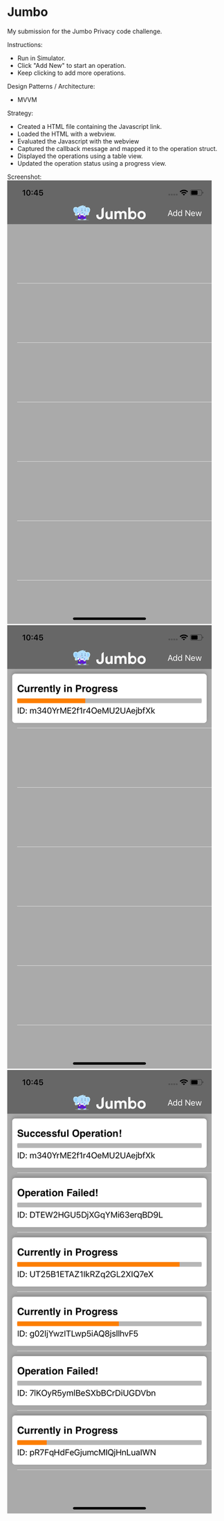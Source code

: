 # Jumbo

My submission for the Jumbo Privacy code challenge.

Instructions:
- Run in Simulator.
- Click "Add New" to start an operation.
- Keep clicking to add more operations.

Design Patterns / Architecture:
- MVVM

Strategy: 

- Created a HTML file containing the Javascript link.
- Loaded the HTML with a webview.
- Evaluated the Javascript with the webview
- Captured the callback message and mapped it to the operation struct.
- Displayed the operations using a table view.
- Updated the operation status using a progress view.

Screenshot:
![Empty](https://github.com/odunze/Jumbo/blob/master/Jumbo-empty.png)
![First Operation](https://github.com/odunze/Jumbo/blob/master/Jumbo-firstOp.png)
![Multiple Operations](https://github.com/odunze/Jumbo/blob/master/Jumbo-multiOp.png)

